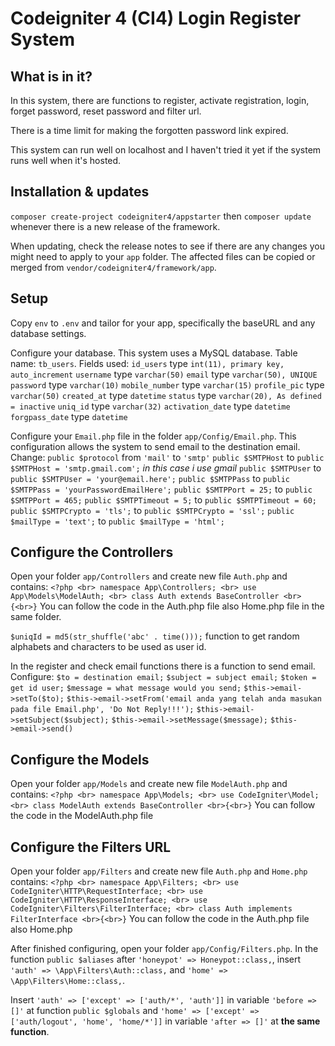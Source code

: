 # Codeigniter 4 (CI4) Login Register System

## What is in it?

In this system, there are functions to register, activate registration, login, 
forget password, reset password and filter url.

There is a time limit for making the forgotten password link expired.

This system can run well on localhost and I haven't tried it yet if the system runs well when it's hosted.

## Installation & updates

`composer create-project codeigniter4/appstarter` then `composer update` whenever
there is a new release of the framework.

When updating, check the release notes to see if there are any changes you might need to apply
to your `app` folder. The affected files can be copied or merged from
`vendor/codeigniter4/framework/app`.

## Setup

Copy `env` to `.env` and tailor for your app, specifically the baseURL
and any database settings.

Configure your database. This system uses a MySQL database. Table name: `tb_users`. Fields used:
`id_users` type `int(11), primary key, auto_increment`
`username` type `varchar(50)`
`email` type `varchar(50), UNIQUE`
`password` type `varchar(10)`
`mobile_number` type `varchar(15)`
`profile_pic` type `varchar(50)`
`created_at` type `datetime`
`status` type `varchar(20), As defined = inactive`
`uniq_id` type `varchar(32)`
`activation_date` type `datetime`
`forgpass_date` type `datetime`

Configure your `Email.php` file in the folder `app/Config/Email.php`. This configuration allows the system to send email to the destination email.
Change: 
`public $protocol` from `'mail'` to `'smtp'`
`public $SMTPHost` to `public $SMTPHost = 'smtp.gmail.com';` *in this case i use gmail*
`public $SMTPUser` to `public $SMTPUser = 'your@email.here';`
`public $SMTPPass` to `public $SMTPPass = 'yourPasswordEmailHere';`
`public $SMTPPort = 25;` to `public $SMTPPort = 465;`
`public $SMTPTimeout = 5;` to `public $SMTPTimeout = 60;`
`public $SMTPCrypto = 'tls';` to `public $SMTPCrypto = 'ssl';`
`public $mailType = 'text';` to `public $mailType = 'html';`

## Configure the Controllers
Open your folder `app/Controllers` and create new file `Auth.php` and contains:
`<?php <br> namespace App\Controllers; <br> use App\Models\ModelAuth; <br> class Auth extends BaseController <br>{<br>}`
You can follow the code in the Auth.php file also Home.php file in the same folder.

`$uniqId = md5(str_shuffle('abc' . time()));` function to get random alphabets and characters to be used as user id.

In the register and check email functions there is a function to send email. Configure:
`$to = destination email;`
`$subject = subject email;`
`$token = get id user;`
`$message = what message would you send;`
`$this->email->setTo($to);`
`$this->email->setFrom('email anda yang telah anda masukan pada file Email.php', 'Do Not Reply!!!');`
`$this->email->setSubject($subject);`
`$this->email->setMessage($message);`
`$this->email->send()`

## Configure the Models
Open your folder `app/Models` and create new file `ModelAuth.php` and contains:
`<?php <br> namespace App\Models; <br> use CodeIgniter\Model; <br> class ModelAuth extends BaseController <br>{<br>}`
You can follow the code in the ModelAuth.php file

## Configure the Filters URL
Open your folder `app/Filters` and create new file `Auth.php` and `Home.php` contains:
`<?php <br> namespace App\Filters; <br> use CodeIgniter\HTTP\RequestInterface; <br> use CodeIgniter\HTTP\ResponseInterface; <br> use CodeIgniter\Filters\FilterInterface; <br> class Auth implements FilterInterface <br>{<br>}`
You can follow the code in the Auth.php file also Home.php

After finished configuring, open your folder `app/Config/Filters.php`. In the function `public $aliases` after `'honeypot' => Honeypot::class,`, insert `'auth' => \App\Filters\Auth::class,` and `'home' => \App\Filters\Home::class,`.

Insert `'auth' => ['except' => ['auth/*', 'auth']]` in variable `'before => []'` at  function `public $globals` and `'home' => ['except' => ['auth/logout', 'home', 'home/*']]` in variable `'after => []'` at **the same function**.
